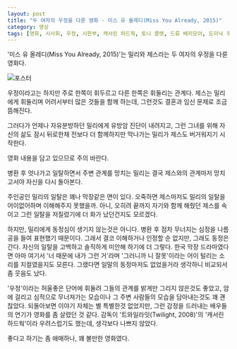 ```yaml
---
layout: post
title: "두 여자의 우정을 다룬 영화 - 미스 유 올레디(Miss You Already, 2015)"
category: 영상
tags: [영화, 시사회, 우정, 시한부, 캐서린 하드웍, 토니 콜렛, 드류 베리모어, 도미닉 쿠퍼, 패디 콘시딘, 재클린 비셋, 타이슨 리터]
---
```


'미스 유 올레디(Miss You Already, 2015)'는 밀리와 제스라는 두 여자의 우정을 다룬 영화다.

![포스터](https://lh3.googleusercontent.com/-d-eJypm2AB8/WdI8uW31dkI/AAAAAAAAYCY/ATPBUf6qWnM_FGJM04kan4TbIamsRM4EgCE0YBhgL/s480/miss-you-already-2015-movie-poster-kr.jpg)

우정이라고는 하지만 주로 한쪽이 휘두르고 다른 한쪽은 휘둘리는 관계다.
제스는 밀리에게 휘둘리며 어려서부터 많은 것들을 함께 하는데,
그런것도 결혼과 임신 문제로 조금 뜸해진다.

그러다가 언제나 자유분방하던 밀리에게 유방암 진단이 내려지고,
그런 그녀를 위해 자신의 삶도 잠시 뒤로한채 전보다 더 함께하지만
막나가는 밀리가 제스도 버거워지기 시작한다.

<div class="im im-warning">
영화 내용을 담고 있으므로 주의 바란다.
</div>

병환 후 엇나가고 일탈하면서 주변 관계를 망치는 밀리는
결국 제스와의 관계마저 망치고서야 자신을 다시 돌아본다.

주인공인 밀리의 일탈은 꽤나 막장같은 면이 있다.
오죽하면 제스마저도 밀리의 일탈을 어이없어하며 이해해주지 못했을까.
아니, 오히려 끝까지 자기와 함께 해줬던 제스를 속이고 그런 일탈을 저질렀기에 더 화가 났던건지도 모르겠다.

하지만, 밀리에게 동정심이 생기지 않는것은 아니다.
병환 후 점차 무너지는 심정을 나름 공을 들여 표현했기 때문이다.
그래서 결코 이해하거나 인정할 순 없지만, 그래도 동정은 간다.
자신의 일탈을 고백하고 솔직하게 미안해 하기에 더 그렇다.
한국 막장 드라마였다면 아마 여기서
'너 때문에 내가 그런 거'라며 '그러니까 니 잘못'이라는 어이 털리는 소리를 지컬였을지도 모른다.
그랬다면 일말의 동정마저도 없었을거라 생각하니 비교되서 좀 웃음도 났다.

'우정'이라는 허울좋은 단어에 휘둘려 그들의 관계를 밝게만 그리지 않은것도 좋았고,
암에 걸리고 심적으로 무너져가는 모습이나
그 주변 사람들의 모습을 담아내는것도 꽤 괜찮았다.
되돌아보면 이야기 자체는 별 특별한것 없었지만,
그런 감정을 드러내는 배우들의 연기가 영화를 좀 살렸던 것 같다.
감독이 '트와일라잇(Twilight, 2008)'의 '캐서린 하드웍'이라 우려스럽기도 했는데,
생각보다 나쁘지 않았다.

좋다고 하기는 좀 애매하나,
꽤 볼만한 영화였다.
